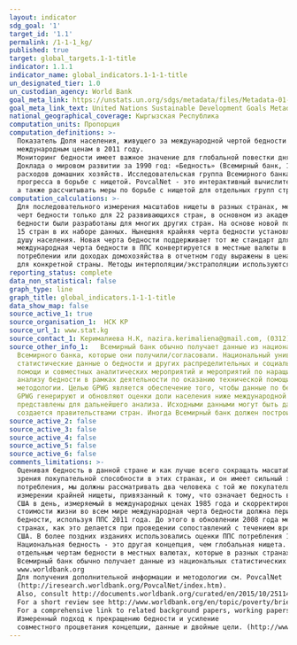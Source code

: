 ```yaml
---
layout: indicator
sdg_goal: '1'
target_id: '1.1'
permalink: /1-1-1_kg/
published: true
target: global_targets.1-1-title
indicator: 1.1.1
indicator_name: global_indicators.1-1-1-title
un_designated_tier: 1.0
un_custodian_agency: World Bank
goal_meta_link: https://unstats.un.org/sdgs/metadata/files/Metadata-01-01-01a.pdf
goal_meta_link_text: United Nations Sustainable Development Goals Metadata (pdf 894kB)
national_geographical_coverage: Кыргызская Республика
computation_units: Пропорция
computation_definitions: >-
  Показатель Доля населения, живущего за международной чертой бедности определяется как процент населения, живущего менее чем на 1,90 долл. США в день в международных ценах 2011 года. «Международная черта бедности» в настоящее время установлена в размере 1,90 долл. США в день по
  международным ценам в 2011 году.
  Мониторинг бедности имеет важное значение для глобальной повестки дня в области развития, а также для национальной повестки дня в области развития многих стран. Всемирный банк подготовил первую глобальную оценку бедности для развивающихся стран для
  Доклада о мировом развитии за 1990 год: «Бедность» (Всемирный банк, 1990 год), в котором использовались данные обследований домохозяйств для 22 стран (Раваллион, Датт и Ван де Валле 1991 года). С тех пор значительно увеличилось число стран, которые проводят обследования доходов и
  расходов домашних хозяйств. Исследовательская группа Всемирного банка по вопросам развития ведет базу данных, которая обновляется ежегодно по мере поступления новых данных обследований (и, следовательно, может содержать более свежие данные или изменения) и проводит ежегодную переоценку
  прогресса в борьбе с нищетой. PovcalNet - это интерактивный вычислительный инструмент, который позволяет пользователям тиражировать сопоставимые на глобальном, региональном и страновом уровнях оценки уровня бедности относительно международной черты бедности 1,90 и 3,10 долл. США в день,
  а также рассчитывать меры по борьбе с нищетой для отдельных групп стран и для разных черт бедности.
computation_calculations: >-
  Для последовательного измерения масштабов нищеты в разных странах, международные меры Всемирного банка применяют общий стандарт, закрепленный за тем, что означает «бедность» в самых бедных странах мира. Первоначальная черта в «1 доллар в день» была основана на компиляции национальных
  черт бедности только для 22 развивающихся стран, в основном из академических исследований 1980-х годов (Ravallion, et al., 1991). Хотя это было лучшее, что можно было сделать в то время, образец вряд ли представлял развивающиеся страны даже в 1980-х годах. С тех пор национальные черты
  бедности были разработаны для многих других стран. На основе новой подборки национальных черт для 75 развивающихся стран Раваллион, Чен и Санграула (РКС) (2009 г.) предложили новую международную черту бедности в размере 1,25 долл. США в день. Это средняя черта бедности для самых бедных
  15 стран в их наборе данных. Нынешняя крайняя черта бедности установлена в размере 1,90 долл. США в день в условиях ППС в 2011 году, которая представляет собой среднее значение национальных черт бедности, обнаруженных в тех же самых беднейших 15 странах, что оценивается по потреблению на
  душу населения. Новая черта бедности поддерживает тот же стандарт для крайней нищеты - черты бедности, характерные для беднейших стран мира, - но обновляет ее, используя самую последнюю информацию о стоимости жизни в развивающихся странах. При измерении международной бедности в стране
  международная черта бедности в ППС конвертируется в местные валюты в 2011 году и затем преобразуется в цены, преобладающие во время соответствующего обследования домашних хозяйств, с использованием наилучшего доступного индекса потребительских цен (ИПЦ). (Эквивалентно, данные опроса о
  потреблении или доходах домохозяйства в отчетном году выражены в ценах базового года ICP, а затем конвертированы по ППС в долл. США). Затем уровень бедности рассчитывается на основе этого опроса. Все межвременные сопоставления являются реальными, так как оцениваются с использованием ИПЦ
  для конкретной страны. Методы интерполяции/экстраполяции используются для выравнивания оценок, основанных на исследованиях, с этими отчетными годами.
reporting_status: complete
data_non_statistical: false
graph_type: line
graph_title: global_indicators.1-1-1-title
data_show_map: false
source_active_1: true
source_organisation_1:  НСК КР
source_url_1: www.stat.kg
source_contact_1: Керималиева Н.К, nazira.kerimaliena@gmail.com, (0312) 32 46 91
source_other_info_1:   Всемирный банк обычно получает данные из национальных статистических управлений (НСУ) напрямую. В других случаях он использует данные НСУ, полученные косвенно. Например, он получает данные от Евростата и из LIS (Люксембургское исследование доходов), которые предоставляют данные НСУ
  Всемирного банка, которые они получили/согласовали. Национальный университет штата Ла-Плата, Аргентина и Всемирный банк совместно поддерживают базу данных SEDLAC (Социально-экономическая база данных для Латинской Америки и Карибского бассейна), которая включает согласованные
  статистические данные о бедности и других распределительных и социальных показателях из 24 стран Латинской Америки и Карибского бассейна на основе микроданных из обследований домашних хозяйств, проводимых НСУ. Данные получены в рамках программ стран, в том числе программ технической
  помощи и совместных аналитических мероприятий и мероприятий по наращиванию потенциала. Всемирный банк связан с НСУ по программам работы с использованием статистических систем и анализа данных. Экономисты по бедности из Всемирного банка обычно взаимодействуют с НСУ в целом по измерению и
  анализу бедности в рамках деятельности по оказанию технической помощи.В рамках Всемирного банка Глобальная группа по борьбе с нищетой (GPWG) отвечает за сбор, утверждение и оценку данных по бедности. GPWG архивирует данные, полученные из НСУ, а затем гармонизирует их, применяя общие
  методологии. Целью GPWG является обеспечение того, чтобы данные по бедности и неравенству, которые были созданы, отслежены и распространены Всемирным банком, обновлены, соответствуют высоким стандартам качества и хорошо документированы и согласованы во всех каналах распространения. Члены
  GPWG генерируют и обновляют оценки доли населения ниже международной черты бедности, используя необработанные данные, обычно предоставляемые правительствами стран. Исходные данные получены экономистами по бедности через их контакты в НСУ и проверяются на качество, прежде чем они будут
  представлены для дальнейшего анализа. Исходными данными могут быть данные обследований единичных записей или сгруппированные данные, в зависимости от соглашений с правительствами стран. В большинстве случаев совокупность благосостояния, являющаяся основным элементом оценки бедности,
  создается правительствами стран. Иногда Всемирный банк должен построить совокупность благосостояния или скорректировать совокупность, предоставляемую страной.
source_active_2: false
source_active_3: false
source_active_4: false
source_active_5: false
source_active_6: false
comments_limitations: >-
  Оценивая бедность в данной стране и как лучше всего сокращать масштабы нищеты, естественно, основное внимание уделяется черте бедности, которая считается подходящей для этой страны. Но как мы можем говорить о «глобальной бедности»? Черта бедности в разных странах различается с точки
  зрения покупательной способности в этих странах, и он имеет сильный экономический градиент, так что более богатые страны, как правило, принимают более высокий уровень жизни при определении бедности. Но для того, чтобы последовательно измерять глобальную абсолютную бедность с точки зрения
  потребления, мы должны рассматривать два человека с той же покупательной способности по товарам таким же образом - как бедным, так и не бедным - даже если они живут в разных странах. Начиная с Доклада о мировом развитии за 1990 год, Всемирный банк стремился применять единый стандарт в
  измерении крайней нищеты, привязанный к тому, что означает бедность в беднейших странах мира. Благосостояние людей, живущих в разных странах, можно измерять в общих масштабах путем корректировки различий в покупательной способности валют. Обычно используемый стандарт  в размере 1 долл.
  США в день, измеряемый в международных ценах 1985 года и скорректированный на местную валюту с использованием ППС, был выбран для отчета о мировом развитии за 1990 год, поскольку он был типичным для черты бедности в странах с низким доходом в то время. По мере развития различий в
  стоимости жизни во всем мире международная черта бедности должна периодически обновляться с использованием новых данных о ценах на ППС для отражения этих изменений. Последнее изменение было в октябре 2015 года, когда Всемирный банк принял 1,90 долл. США в качестве международной черты
  бедности, используя ППС 2011 года. До этого в обновлении 2008 года международная черта бедности составляла 1,25 долл. США с использованием ППС 2005 года. Меры по борьбе с бедностью, основанные на международных чертах бедности, пытаются сохранить реальную ценность бедности в разных
  странах, как это делается при проведении сопоставлений с течением времени. Ранние издания индикаторов мирового развития Всемирного банка (WDI) использовали ППС из Penn World Tables для конвертации значений в местной валюте в эквивалентную покупательную способность, измеренную в долларах
  США. В более поздних изданиях использовались оценки ППС потребления 1993, 2005 и 2011 годов, подготовленные Программой международных сопоставлений Всемирного банка (ICP).
  Национальная бедность - это другая концепция, чем глобальная нищета. Национальный уровень бедности определяется по
  отдельным чертам бедности в местных валютах, которые в разных странах различны и отличаются от международной черты бедности в размере 1,90 долл. США в день. Таким образом, уровень национальной бедности нельзя сравнивать по странам или с уровнем бедности в 1,90 долл. в день.
  Всемирный банк обычно получает данные из национальных статистических управлений (НСУ) напрямую. В других случаях он использует данные НСУ, полученные косвенно. Дополнительную информацию см. в разделе источников данных.
  www.worldbank.org
  Для получения дополнительной информации и методологии см. PovcalNet
  (http://iresearch.worldbank.org/PovcalNet/index.htm).
  Also, consult http://documents.worldbank.org/curated/en/2015/10/25114899/global-count-extremepoor-2012-data-issues-methodology-initial-results
  For a short review see http://www.worldbank.org/en/topic/poverty/brief/global-poverty-line-faq
  For a comprehensive link to related background papers, working papers and journal articles see http://iresearch.worldbank.org/PovcalNet/index.htm?0,4
  Измеренный подход к прекращению бедности и усиление
  совместного процветания концепции, данные и двойные цели. (http://www.worldbank.org/en/research/publication/a-measured-approach-to-ending-povertyand-boosting-shared-prosperity)
---
```


